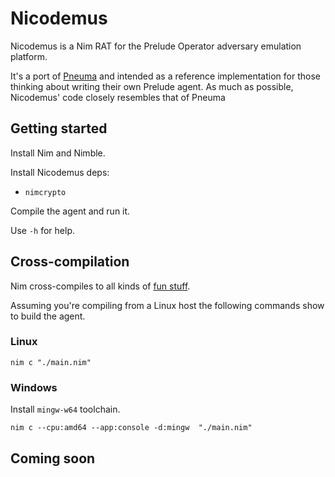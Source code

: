 # Nicodemus

Nicodemus is a Nim RAT for the Prelude Operator adversary emulation platform.  

It's a port of [Pneuma](https://github.com/preludeorg/pneuma) and intended as a reference implementation for those thinking about writing their own Prelude agent. As much as possible, Nicodemus' code closely resembles that of Pneuma

## Getting started

Install Nim and Nimble.

Install Nicodemus deps:
- `nimcrypto`

Compile the agent and run it.  

Use `-h` for help.

## Cross-compilation

Nim cross-compiles to all kinds of [fun stuff](https://nim-lang.org/docs/nimc.html#crossminuscompilation-for-nintendo-switch).

Assuming you're compiling from a Linux host the following commands show to build the agent.

### Linux

`nim c "./main.nim"`

### Windows

Install `mingw-w64` toolchain.

`nim c --cpu:amd64 --app:console -d:mingw  "./main.nim"`

## Coming soon


